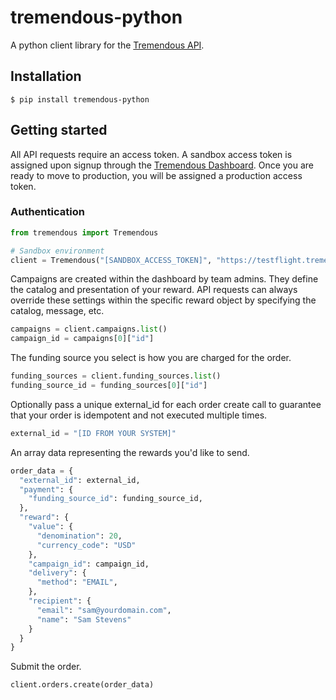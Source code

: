 tremendous-python
==============

A python client library for the [Tremendous API][1].

## Installation

```console
$ pip install tremendous-python
```

## Getting started

All API requests require an access token.  A sandbox access token is assigned upon signup through the [Tremendous Dashboard][2]. Once you are ready to move to production, you will be assigned a production access token.

### Authentication

```python
from tremendous import Tremendous

# Sandbox environment
client = Tremendous("[SANDBOX_ACCESS_TOKEN]", "https://testflight.tremendous.com/api/v2")

```

Campaigns are created within the dashboard by team admins.
They define the catalog and presentation of your reward.
API requests can always override these settings
within the specific reward object by specifying the catalog, message, etc.

```python
campaigns = client.campaigns.list()
campaign_id = campaigns[0]["id"]
```

The funding source you select is how you are charged for the order.

```python
funding_sources = client.funding_sources.list()
funding_source_id = funding_sources[0]["id"]
```

Optionally pass a unique external_id for each order create call
to guarantee that your order is idempotent and not executed multiple times.

```python
external_id = "[ID FROM YOUR SYSTEM]"
```

An array data representing the rewards you'd like to send.

```python
order_data = {
  "external_id": external_id,
  "payment": {
    "funding_source_id": funding_source_id,
  },
  "reward": {
    "value": {
      "denomination": 20,
      "currency_code": "USD"
    },
    "campaign_id": campaign_id,
    "delivery": {
      "method": "EMAIL",
    },
    "recipient": {
      "email": "sam@yourdomain.com",
      "name": "Sam Stevens"
    }
  }
}
```

Submit the order.
```
client.orders.create(order_data)
```

[1]: https://tremendous.com/docs/v2
[2]: https://tremendous.com/rewards
[3]: https://tremendous.com/docs/v2
